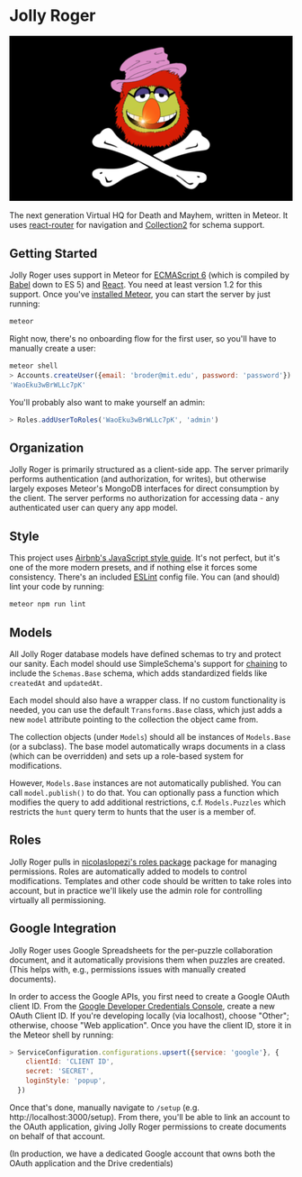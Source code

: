 Jolly Roger
===========

![Jolly Roger](public/images/hero.png)

The next generation Virtual HQ for Death and Mayhem, written in
Meteor. It uses [react-router][react-router] for navigation and
[Collection2][collection2] for schema support.

Getting Started
---------------

Jolly Roger uses support in Meteor for [ECMAScript 6][es6] (which is
compiled by [Babel][babeljs] down to ES 5) and [React][React]. You
need at least version 1.2 for this support. Once you've [installed
Meteor][meteor install], you can start the server by just running:

```bash
meteor
```

Right now, there's no onboarding flow for the first user, so you'll
have to manually create a user:

```js
meteor shell
> Accounts.createUser({email: 'broder@mit.edu', password: 'password'})
'WaoEku3wBrWLLc7pK'
```

You'll probably also want to make yourself an admin:

```js
> Roles.addUserToRoles('WaoEku3wBrWLLc7pK', 'admin')
```

Organization
------------

Jolly Roger is primarily structured as a client-side app. The server
primarily performs authentication (and authorization, for writes), but
otherwise largely exposes Meteor's MongoDB interfaces for direct
consumption by the client. The server performs no authorization for
accessing data - any authenticated user can query any app model.

Style
-----

This project uses [Airbnb's JavaScript style
guide][airbnb-javascript]. It's not perfect, but it's one of the more
modern presets, and if nothing else it forces some
consistency. There's an included [ESLint][] config file.  You can
(and should) lint your code by running:

```bash
meteor npm run lint
```

Models
------

All Jolly Roger database models have defined schemas to try and
protect our sanity. Each model should use SimpleSchema's support for
[chaining][simple-schema-chaining] to include the `Schemas.Base`
schema, which adds standardized fields like `createdAt` and
`updatedAt`.

Each model should also have a wrapper class. If no custom
functionality is needed, you can use the default `Transforms.Base`
class, which just adds a new `model` attribute pointing to the
collection the object came from.

The collection objects (under `Models`) should all be instances of
`Models.Base` (or a subclass). The base model automatically wraps
documents in a class (which can be overridden) and sets up a
role-based system for modifications.

However, `Models.Base` instances are not automatically published. You
can call `model.publish()` to do that. You can optionally pass a
function which modifies the query to add additional restrictions,
c.f. `Models.Puzzles` which restricts the `hunt` query term to hunts
that the user is a member of.

Roles
-----

Jolly Roger pulls in [nicolaslopezj's roles package][roles] package
for managing permissions. Roles are automatically added to models to
control modifications. Templates and other code should be written to
take roles into account, but in practice we'll likely use the admin
role for controlling virtually all permissioning.

Google Integration
------------------

Jolly Roger uses Google Spreadsheets for the per-puzzle collaboration
document, and it automatically provisions them when puzzles are
created. (This helps with, e.g., permissions issues with manually
created documents).

In order to access the Google APIs, you first need to create a Google
OAuth client ID. From the [Google Developer Credentials
Console][google-developer-credentials], create a new OAuth Client
ID. If you're developing locally (via localhost), choose "Other";
otherwise, choose "Web application". Once you have the client ID,
store it in the Meteor shell by running:

```js
> ServiceConfiguration.configurations.upsert({service: 'google'}, {
    clientId: 'CLIENT ID',
    secret: 'SECRET',
    loginStyle: 'popup',
  })
```

Once that's done, manually navigate to `/setup`
(e.g. http://localhost:3000/setup). From there, you'll be able to link
an account to the OAuth application, giving Jolly Roger permissions to
create documents on behalf of that account.

(In production, we have a dedicated Google account that owns both the
OAuth application and the Drive credentials)

[airbnb-javascript]: https://github.com/airbnb/javascript
[babeljs]: http://babeljs.io
[collection2]: https://atmospherejs.com/aldeed/collection2
[es6]: https://github.com/lukehoban/es6features
[google-developer-credentials]: https://console.developers.google.com/apis/credentials
[ESLint]: http://eslint.org/
[meteor install]: https://www.meteor.com/install
[React]: https://facebook.github.io/react/
[react-router]: https://github.com/rackt/react-router
[roles]: https://atmospherejs.com/nicolaslopezj/roles
[simple-schema-chaining]: https://github.com/aldeed/meteor-simple-schema#combining-simpleschemas
